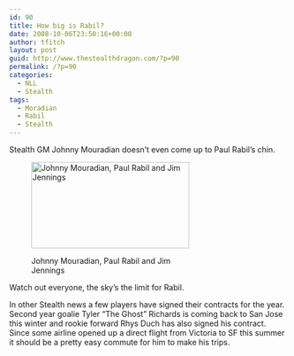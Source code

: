 ```yaml
---
id: 90
title: How big is Rabil?
date: 2008-10-06T23:50:16+00:00
author: tfitch
layout: post
guid: http://www.thestealthdragon.com/?p=90
permalink: /?p=90
categories:
  - NLL
  - Stealth
tags:
  - Moradian
  - Rabil
  - Stealth
---
```

Stealth GM Johnny Mouradian doesn&#8217;t even come up to Paul Rabil&#8217;s chin.<figure id="attachment_91" aria-describedby="caption-attachment-91" style="width: 286px" class="wp-caption alignleft">

[<img class="size-full wp-image-91" title="992" src="http://www.thestealthdragon.com/wp-content/uploads/2008/10/992.jpg" alt="Johnny Mouradian, Paul Rabil and Jim Jennings" width="286" height="156" />](http://www.thestealthdragon.com/wp-content/uploads/2008/10/992.jpg)<figcaption id="caption-attachment-91" class="wp-caption-text">Johnny Mouradian, Paul Rabil and Jim Jennings</figcaption></figure> 

Watch out everyone, the sky&#8217;s the limit for Rabil.

In other Stealth news a few players have signed their contracts for the year.  Second year goalie Tyler &#8220;The Ghost&#8221; Richards is coming back to San Jose this winter and rookie forward Rhys Duch has also signed his contract.  Since some airline opened up a direct flight from Victoria to SF this summer it should be a pretty easy commute for him to make his trips.